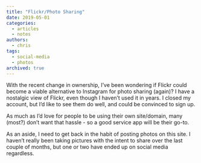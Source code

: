 ```yaml
---
title: "Flickr/Photo Sharing"
date: 2019-05-01
categories:
  - articles
  - notes
authors:
  - chris
tags:
  - social-media
  - photos
archived: true
---
```


With the recent change in ownership, I’ve been wondering if Flickr could become a viable alternative to Instagram for photo sharing (again)? I have a nostalgic view of Flickr, even though I haven’t used it in years. I closed my account, but I’d like to see them do well, and could be convinced to sign up.

As much as I’d love for people to be using their own site/domain, many (most?) don’t want that hassle - so a good service app will be their go-to.

As an aside, I need to get back in the habit of posting photos on this site. I haven’t really been taking pictures with the intent to share over the last couple of months, but one or two have ended up on social media regardless.
